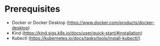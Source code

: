 # Prerequisites
* Docker or Docker Desktop (https://www.docker.com/products/docker-desktop)
* Kind (https://kind.sigs.k8s.io/docs/user/quick-start/#installation)
* Kubectl (https://kubernetes.io/docs/tasks/tools/install-kubectl/)
